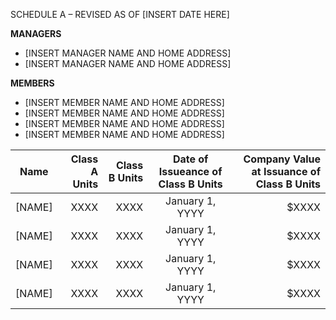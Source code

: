 SCHEDULE A – REVISED AS OF [INSERT DATE HERE]

**MANAGERS**

* [INSERT MANAGER NAME AND HOME ADDRESS]
* [INSERT MANAGER NAME AND HOME ADDRESS]


**MEMBERS**

* [INSERT MEMBER NAME AND HOME ADDRESS]
* [INSERT MEMBER NAME AND HOME ADDRESS]
* [INSERT MEMBER NAME AND HOME ADDRESS]
* [INSERT MEMBER NAME AND HOME ADDRESS]

| Name             | Class A Units | Class B Units | Date of Issueance of Class B Units | Company Value at Issuance of Class B Units |
| ---------------- | -------------:| -------------:|:----------------------------------:| ------------------------------------------:|
| [NAME]           | XXXX          | XXXX          | January 1, YYYY                    | $XXXX                                      |
| [NAME]           | XXXX          | XXXX          | January 1, YYYY                    | $XXXX                                      |
| [NAME]           | XXXX          | XXXX          | January 1, YYYY                    | $XXXX                                      |
| [NAME]           | XXXX          | XXXX          | January 1, YYYY                    | $XXXX                                      |

